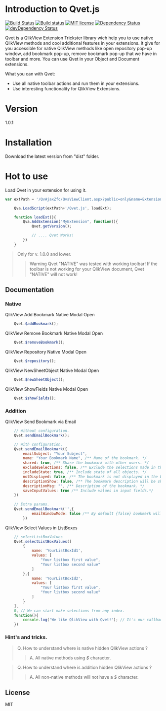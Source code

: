 # Introduction to Qvet.js

[![Build Status](https://travis-ci.org/vyakymenko/Qvet.js.svg?branch=master)](https://travis-ci.org/vyakymenko/Qvet.js)
[![Build status](https://ci.appveyor.com/api/projects/status/rkarsh6v33hpu5ec?svg=true)](https://ci.appveyor.com/project/vyakymenko/qvet-js)
[![MIT license](http://img.shields.io/badge/license-MIT-brightgreen.svg)](http://opensource.org/licenses/MIT)
[![Dependency Status](https://david-dm.org/vyakymenko/Qvet.js.svg)](https://david-dm.org/vyakymenko/Qvet.js)
[![devDependency Status](https://david-dm.org/vyakymenko/Qvet.js/dev-status.svg)](https://david-dm.org/vyakymenko/Qvet.js#info=devDependencies)


Qvet is a QlikView Extension Trickster library wich help you to use native QlikView methods and cool additional features in your extensions. 
It give for you accessible for native QlikView methods like open repository pop-up window, add bookmark pop-up, remove bookmark pop-up that we have in toolbar and more. 
You can use Qvet in your Object and Document extensions.

What you can with Qvet:
  - Use all native toolbar actions and run them in your extensions.
  - Use interesting functionality for QlikView Extensions.

# Version
1.0.1

# Installation

Download the latest version from "dist" folder.

# Hot to use

Load Qvet in your extension for using it.

```javascript
var extPath = '/QvAjaxZfc/QvsViewClient.aspx?public=only&name=Extensions/MyExtension';

    Qva.LoadScript(extPath+'/Qvet.js', loadExt);

    function loadExt(){
        Qva.AddExtension("MyExtension", function(){
            Qvet.getVersion();

            // .... Qvet Works!
        })
    }
```

> Only for v. 1.0.0 and lower. 
> > Warning Qvet "NATIVE" was tested with working toolbar!
If the toolbar is not working for your QlikView document, Qvet "NATIVE" will not work!

## Documentation

### Native
QlikView Add Bookmark Native Modal Open
```javascript
    Qvet.$addBookmark();
```
QlikView Remove Bookmark Native Modal Open
```javascript
    Qvet.$removeBookmark();
```
QlikView Repository Native Modal Open
```javascript
    Qvet.$repository();
```
QlikView NewSheetObject Native Modal Open
```javascript
    Qvet.$newSheetObject();
```
QlikView ShowFields Native Modal Open
```javascript
    Qvet.$showFields();
```

### Addition
QlikView Send Bookmark via Email
```javascript
    // Without configuration.
    Qvet.sendEmailBookmark();

    // With configuration.
    Qvet.sendEmailBookmark({
		emailSubject: "Your Subject",
		name: "Your Bookmark Name", /** Name of the bookmark. */
		shared: true, /** Share the bookmark with other users. */
		excludeSelections: false, /** Exclude the selections made in the application. */
		includeState: true, /** Include state of all objects. */
		notDisplayed: false, /** The bookmark is not displayed in the bookmark list but is still selectable in code or via url. */
		descriptionShow: false, /** The bookmark description will be shown in a message when the bookmark is selected. */
		descriptionMsg: "", /** Description of the bookmark. */
		saveInputValues: true /** Include values in input fields.*/
	})
	
    // Extra params.
    Qvet.sendEmailBookmark('',{
    	    emailWindowMode: false /** By default {false} bookmark will open email in new window, but you can change it to {true} and email window will be opened on same domain. */
        })
```

QlikView Select Values in ListBoxes
```javascript
    // selectListBoxValues 
    Qvet.selectListBoxValues([
        {
            name: 'YourListBoxId1',
            values: [
                "Your listbox first value",
                "Your listbox second value"
            ]
        },{
            name: 'YourListBoxId2',
            values: [
                "Your listbox first value",
                "Your listbox second value"
            ]
        }
    ],
    0, // We can start make selections from any index.  
    function(){
        console.log('We like QlikView with Qvet!'); // It's our callback!
    })
```

### Hint's and tricks.

> Q. How to understand where is native hidden QlikView actions ?
>> A. All native methods using *$* character.

> Q. How to understand where is addition hidden QlikView actions ?
>> A. All non-native methods will not have a *$* character.

## License

MIT
